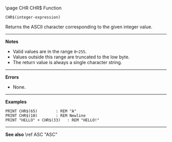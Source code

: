 \page CHR CHR$ Function

```basic
CHR$(integer-expression)
```

Returns the ASCII character corresponding to the given integer value.

---

**Notes**

* Valid values are in the range `0`–`255`.
* Values outside this range are truncated to the low byte.
* The return value is always a single character string.

---

**Errors**

* None.

---

**Examples**

```basic
PRINT CHR$(65)        : REM "A"
PRINT CHR$(10)        : REM Newline
PRINT "HELLO" + CHR$(33)   : REM "HELLO!"
```

---

**See also**
\ref ASC "ASC"
